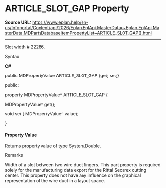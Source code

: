 # ARTICLE_SLOT_GAP Property

**Source URL:** https://www.eplan.help/en-us/Infoportal/Content/api/2026/Eplan.EplApi.MasterDatau~Eplan.EplApi.MasterData.MDPartsDatabaseItemPropertyList~ARTICLE_SLOT_GAP().html

---

Slot width # 22286.

Syntax

**C#**



public MDPropertyValue ARTICLE_SLOT_GAP {get; set;}

public:

property MDPropertyValue^ ARTICLE_SLOT_GAP {

   MDPropertyValue^ get();

   void set (    MDPropertyValue^ value);

}


#### Property Value

Returns property value of type System.Double.

Remarks

Width of a slot between two wire duct fingers. This part property is required solely for the manufacturing data export for the Rittal Secarex cutting center. This property does not have any influence on the graphical representation of the wire duct in a layout space.
